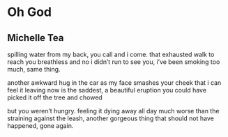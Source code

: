# Oh God
## Michelle Tea
spilling water from my back,
you call and i come.
that exhausted walk to reach you
breathless and no i didn’t run
to see you, i’ve been smoking
too much, same thing.

another awkward hug in the car
as my face smashes your cheek
that i can feel it leaving now
is the saddest, a beautiful eruption
you could have picked it off the tree
and chowed

but you weren’t hungry.
feeling it dying away all day
much worse than the straining
against the leash, another gorgeous
thing that should not have happened,
gone again.